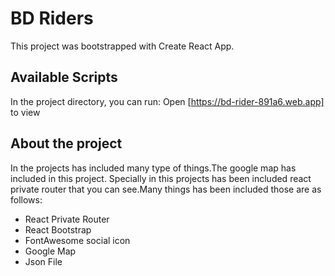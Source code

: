 # BD Riders

This project was bootstrapped with Create React App.

## Available Scripts

In the project directory, you can run:
Open [https://bd-rider-891a6.web.app] to view

## About the project 

In the projects has included many type of things.The google map has included in this project. Specially in this projects has been included react private router that you can see.Many things has been included those are as follows:

* React Private Router
* React Bootstrap
* FontAwesome social icon
* Google Map
* Json File
